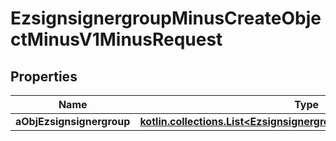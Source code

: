 
# EzsignsignergroupMinusCreateObjectMinusV1MinusRequest

## Properties
Name | Type | Description | Notes
------------ | ------------- | ------------- | -------------
**aObjEzsignsignergroup** | [**kotlin.collections.List&lt;EzsignsignergroupMinusRequestCompound&gt;**](EzsignsignergroupMinusRequestCompound.md) |  | 



